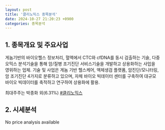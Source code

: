 ```yaml
---
layout: post
title: '클리노믹스 종목분석'
date: 2024-10-27 21:20:23 +0900
categories: 종목분석
---
```


## 1. 종목개요 및 주요사업

게놈기반의 바이오헬스 정보처리, 혈액에서 CTC와 cfDNA를 동시 검출하는 기술, 다중오믹스 분석기술을 통해 암/질병 조기진단 서비스기술을 개발하고 상용화하는 사업을 영위하는 업체. 기술 및 사업은 게놈 기반 헬스케어, 액체생검 플랫폼, 암진단/모니터링, 암 조기진단 4가지로 분류하고 있으며, 자체 바이오 빅데이터 센터를 구축하여 대규모 바이오 빅데이터를 축적하고 연구하여 상용화에 활용.

최대주주는 박종화 외(6.31%)
[#클리노믹스](#)

## 2. 시세분석

No price analysis available
